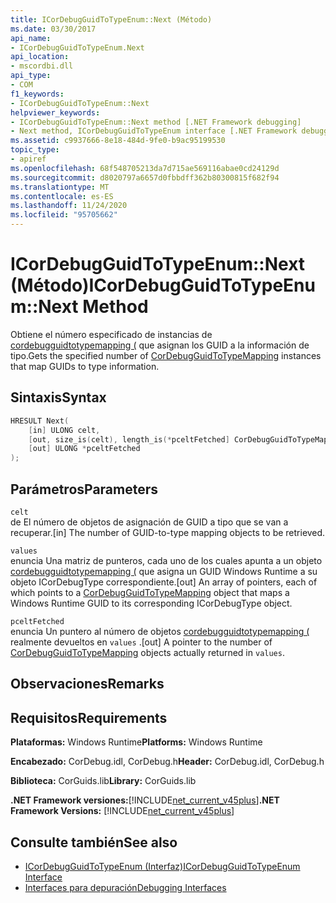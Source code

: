 ```yaml
---
title: ICorDebugGuidToTypeEnum::Next (Método)
ms.date: 03/30/2017
api_name:
- ICorDebugGuidToTypeEnum.Next
api_location:
- mscordbi.dll
api_type:
- COM
f1_keywords:
- ICorDebugGuidToTypeEnum::Next
helpviewer_keywords:
- ICorDebugGuidToTypeEnum::Next method [.NET Framework debugging]
- Next method, ICorDebugGuidToTypeEnum interface [.NET Framework debugging]
ms.assetid: c9937666-8e18-484d-9fe0-b9ac95199530
topic_type:
- apiref
ms.openlocfilehash: 68f548705213da7d715ae569116abae0cd24129d
ms.sourcegitcommit: d8020797a6657d0fbbdff362b80300815f682f94
ms.translationtype: MT
ms.contentlocale: es-ES
ms.lasthandoff: 11/24/2020
ms.locfileid: "95705662"
---
```

# <a name="icordebugguidtotypeenumnext-method"></a><span data-ttu-id="9dce4-102">ICorDebugGuidToTypeEnum::Next (Método)</span><span class="sxs-lookup"><span data-stu-id="9dce4-102">ICorDebugGuidToTypeEnum::Next Method</span></span>

<span data-ttu-id="9dce4-103">Obtiene el número especificado de instancias de [cordebugguidtotypemapping (](cordebugguidtotypemapping-structure.md) que asignan los GUID a la información de tipo.</span><span class="sxs-lookup"><span data-stu-id="9dce4-103">Gets the specified number of [CorDebugGuidToTypeMapping](cordebugguidtotypemapping-structure.md) instances that map GUIDs to type information.</span></span>  
  
## <a name="syntax"></a><span data-ttu-id="9dce4-104">Sintaxis</span><span class="sxs-lookup"><span data-stu-id="9dce4-104">Syntax</span></span>  
  
```cpp  
HRESULT Next(  
    [in] ULONG celt,  
    [out, size_is(celt), length_is(*pceltFetched] CorDebugGuidToTypeMapping values[  ],  
    [out] ULONG *pceltFetched  
);  
```  
  
## <a name="parameters"></a><span data-ttu-id="9dce4-105">Parámetros</span><span class="sxs-lookup"><span data-stu-id="9dce4-105">Parameters</span></span>  

 `celt`  
 <span data-ttu-id="9dce4-106">de El número de objetos de asignación de GUID a tipo que se van a recuperar.</span><span class="sxs-lookup"><span data-stu-id="9dce4-106">[in] The number of GUID-to-type mapping objects to be retrieved.</span></span>  
  
 `values`  
 <span data-ttu-id="9dce4-107">enuncia Una matriz de punteros, cada uno de los cuales apunta a un objeto [cordebugguidtotypemapping (](cordebugguidtotypemapping-structure.md) que asigna un GUID Windows Runtime a su objeto ICorDebugType correspondiente.</span><span class="sxs-lookup"><span data-stu-id="9dce4-107">[out] An array of pointers, each of which points to a [CorDebugGuidToTypeMapping](cordebugguidtotypemapping-structure.md) object that maps a Windows Runtime GUID to its corresponding ICorDebugType object.</span></span>  
  
 `pceltFetched`  
 <span data-ttu-id="9dce4-108">enuncia Un puntero al número de objetos [cordebugguidtotypemapping (](cordebugguidtotypemapping-structure.md) realmente devueltos en `values` .</span><span class="sxs-lookup"><span data-stu-id="9dce4-108">[out] A pointer to the number of [CorDebugGuidToTypeMapping](cordebugguidtotypemapping-structure.md) objects actually returned in `values`.</span></span>  
  
## <a name="remarks"></a><span data-ttu-id="9dce4-109">Observaciones</span><span class="sxs-lookup"><span data-stu-id="9dce4-109">Remarks</span></span>  
  
## <a name="requirements"></a><span data-ttu-id="9dce4-110">Requisitos</span><span class="sxs-lookup"><span data-stu-id="9dce4-110">Requirements</span></span>  

 <span data-ttu-id="9dce4-111">**Plataformas:** Windows Runtime</span><span class="sxs-lookup"><span data-stu-id="9dce4-111">**Platforms:** Windows Runtime</span></span>  
  
 <span data-ttu-id="9dce4-112">**Encabezado:** CorDebug.idl, CorDebug.h</span><span class="sxs-lookup"><span data-stu-id="9dce4-112">**Header:** CorDebug.idl, CorDebug.h</span></span>  
  
 <span data-ttu-id="9dce4-113">**Biblioteca:** CorGuids.lib</span><span class="sxs-lookup"><span data-stu-id="9dce4-113">**Library:** CorGuids.lib</span></span>  
  
 <span data-ttu-id="9dce4-114">**.NET Framework versiones:**[!INCLUDE[net_current_v45plus](../../../../includes/net-current-v45plus-md.md)]</span><span class="sxs-lookup"><span data-stu-id="9dce4-114">**.NET Framework Versions:** [!INCLUDE[net_current_v45plus](../../../../includes/net-current-v45plus-md.md)]</span></span>  
  
## <a name="see-also"></a><span data-ttu-id="9dce4-115">Consulte también</span><span class="sxs-lookup"><span data-stu-id="9dce4-115">See also</span></span>

- [<span data-ttu-id="9dce4-116">ICorDebugGuidToTypeEnum (Interfaz)</span><span class="sxs-lookup"><span data-stu-id="9dce4-116">ICorDebugGuidToTypeEnum Interface</span></span>](icordebugguidtotypeenum-interface.md)
- [<span data-ttu-id="9dce4-117">Interfaces para depuración</span><span class="sxs-lookup"><span data-stu-id="9dce4-117">Debugging Interfaces</span></span>](debugging-interfaces.md)

